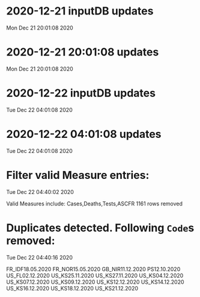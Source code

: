 
# 2020-12-21 inputDB updates 
 Mon Dec 21 20:01:08 2020 


# 2020-12-21 20:01:08 updates 
 Mon Dec 21 20:01:08 2020 


# 2020-12-22 inputDB updates 
 Tue Dec 22 04:01:08 2020 


# 2020-12-22 04:01:08 updates 
 Tue Dec 22 04:01:08 2020 


# Filter valid Measure entries: 
 Tue Dec 22 04:40:02 2020 

Valid Measures include: Cases,Deaths,Tests,ASCFR
 1161 rows removed
# Duplicates detected. Following `Code`s removed: 
 Tue Dec 22 04:40:16 2020 

FR_IDF18.05.2020
FR_NOR15.05.2020
GB_NIR11.12.2020
PS12.10.2020
US_FL02.12.2020
US_KS25.11.2020
US_KS27.11.2020
US_KS04.12.2020
US_KS07.12.2020
US_KS09.12.2020
US_KS12.12.2020
US_KS14.12.2020
US_KS16.12.2020
US_KS18.12.2020
US_KS21.12.2020